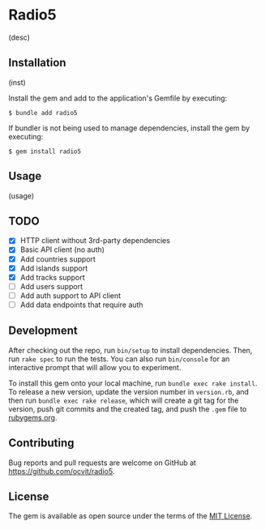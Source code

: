 # Radio5

(desc)

## Installation

(inst)

Install the gem and add to the application's Gemfile by executing:

    $ bundle add radio5

If bundler is not being used to manage dependencies, install the gem by executing:

    $ gem install radio5

## Usage

(usage)

## TODO
- [x] HTTP client without 3rd-party dependencies
- [x] Basic API client (no auth)
- [x] Add countries support
- [x] Add islands support
- [x] Add tracks support
- [ ] Add users support
- [ ] Add auth support to API client
- [ ] Add data endpoints that require auth

## Development

After checking out the repo, run `bin/setup` to install dependencies. Then, run `rake spec` to run the tests. You can also run `bin/console` for an interactive prompt that will allow you to experiment.

To install this gem onto your local machine, run `bundle exec rake install`. To release a new version, update the version number in `version.rb`, and then run `bundle exec rake release`, which will create a git tag for the version, push git commits and the created tag, and push the `.gem` file to [rubygems.org](https://rubygems.org).

## Contributing

Bug reports and pull requests are welcome on GitHub at https://github.com/ocvit/radio5.

## License

The gem is available as open source under the terms of the [MIT License](https://opensource.org/licenses/MIT).

